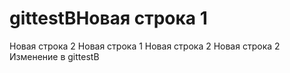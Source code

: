 # gittestBНовая строка 1
Новая строка 2
Новая строка 1
Новая строка 2
Новая строка 2
Изменение в gittestB
